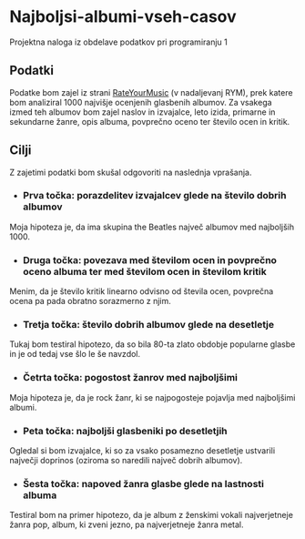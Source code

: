 # Najboljsi-albumi-vseh-casov
Projektna naloga iz obdelave podatkov pri programiranju 1

## Podatki

Podatke bom zajel iz strani [RateYourMusic](https://rateyourmusic.com/charts/top/album/all-time/) (v nadaljevanj RYM), prek katere bom analiziral 
1000 najvišje ocenjenih glasbenih albumov. Za vsakega izmed teh albumov bom zajel naslov in izvajalce, leto izida, primarne in sekundarne žanre, 
opis albuma, povprečno oceno ter število ocen in kritik.

## Cilji

Z zajetimi podatki bom skušal odgovoriti na naslednja vprašanja.

* ### Prva točka: porazdelitev izvajalcev glede na število dobrih albumov
Moja hipoteza je, da ima skupina the Beatles največ albumov med najboljših 1000.

* ### Druga točka: povezava med številom ocen in povprečno oceno albuma ter med številom ocen in številom kritik

Menim, da je število kritik linearno odvisno od števila ocen, povprečna ocena pa pada obratno sorazmerno z njim. 

* ### Tretja točka: število dobrih albumov glede na desetletje

Tukaj bom testiral hipotezo, da so bila 80-ta zlato obdobje popularne glasbe in je od tedaj vse šlo le še navzdol.

* ### Četrta točka: pogostost žanrov med najboljšimi

Moja hipoteza je, da je rock žanr, ki se najpogosteje pojavlja med najboljšimi albumi.

* ### Peta točka: najboljši glasbeniki po desetletjih

Ogledal si bom izvajalce, ki so za vsako posamezno desetletje ustvarili največji doprinos (oziroma so naredili največ dobrih albumov).

* ### Šesta točka: napoved žanra glasbe glede na lastnosti albuma

Testiral bom na primer hipotezo, da je album z ženskimi vokali najverjetneje žanra pop, album, ki zveni jezno, pa najverjetneje žanra metal.
